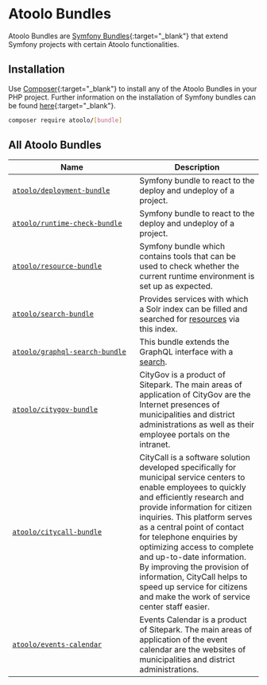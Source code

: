 # Atoolo Bundles

Atoolo Bundles are [Symfony Bundles](https://symfony.com/doc/current/bundles.html){:target="\_blank"} that extend Symfony projects with certain Atoolo functionalities.

## Installation

Use [Composer](https://getcomposer.org/){:target="\_blank"} to install any of the Atoolo Bundles in your PHP project.
Further information on the installation of Symfony bundles can be found [here](https://symfony.com/doc/current/setup.html#installing-packages){:target="\_blank"}.

```sh
composer require atoolo/[bundle]
```

## All Atoolo Bundles

| <div style="width:15em">Name</div>                  | Description                                                                                                                                                                                                                                                                                                                                                                                                                                                                      |
| --------------------------------------------------- | -------------------------------------------------------------------------------------------------------------------------------------------------------------------------------------------------------------------------------------------------------------------------------------------------------------------------------------------------------------------------------------------------------------------------------------------------------------------------------- |
| [`atoolo/deployment-bundle`](deployment.md)         | Symfony bundle to react to the deploy and undeploy of a project.                                                                                                                                                                                                                                                                                                                                                                                                                 |
| [`atoolo/runtime-check-bundle`](runtime-check.md)   | Symfony bundle to react to the deploy and undeploy of a project.                                                                                                                                                                                                                                                                                                                                                                                                                 |
| [`atoolo/resource-bundle`](resource.md)             | Symfony bundle which contains tools that can be used to check whether the current runtime environment is set up as expected.                                                                                                                                                                                                                                                                                                                                                     |
| [`atoolo/search-bundle`](search/index.md)           | Provides services with which a Solr index can be filled and searched for [resources](resource.md) via this index.                                                                                                                                                                                                                                                                                                                                                                |
| [`atoolo/graphql-search-bundle`](graphql-search.md) | This bundle extends the GraphQL interface with a [search](../graphql/search/index.md).                                                                                                                                                                                                                                                                                                                                                                                           |
| [`atoolo/citygov-bundle`](citygov.md)               | CityGov is a product of Sitepark. The main areas of application of CityGov are the Internet presences of municipalities and district administrations as well as their employee portals on the intranet.                                                                                                                                                                                                                                                                          |
| [`atoolo/citycall-bundle`](citycall.md)             | CityCall is a software solution developed specifically for municipal service centers to enable employees to quickly and efficiently research and provide information for citizen inquiries. This platform serves as a central point of contact for telephone enquiries by optimizing access to complete and up-to-date information. By improving the provision of information, CityCall helps to speed up service for citizens and make the work of service center staff easier. |
| [`atoolo/events-calendar`](events-calendar.md)      | Events Calendar is a product of Sitepark. The main areas of application of the event calendar are the websites of municipalities and district administrations.                                                                                                                                                                                                                                                                                                                   |
